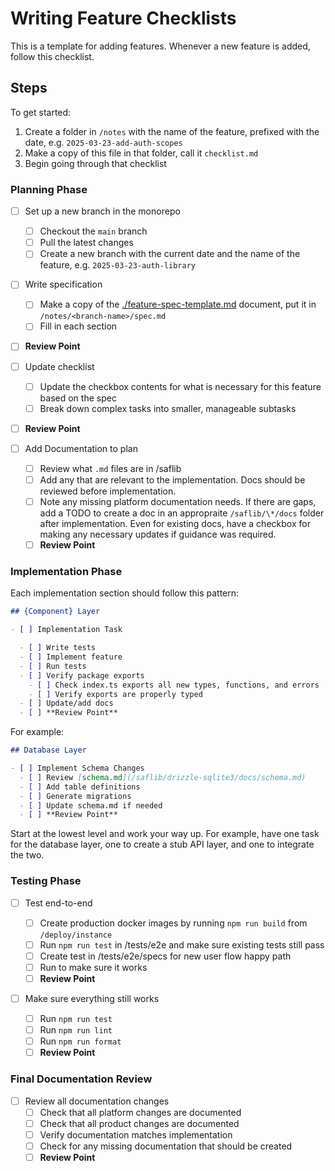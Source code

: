 # Writing Feature Checklists

This is a template for adding features. Whenever a new feature is added, follow this checklist.

## Steps

To get started:

1. Create a folder in `/notes` with the name of the feature, prefixed with the date, e.g. `2025-03-23-add-auth-scopes`
2. Make a copy of this file in that folder, call it `checklist.md`
3. Begin going through that checklist

### Planning Phase

- [ ] Set up a new branch in the monorepo

  - [ ] Checkout the `main` branch
  - [ ] Pull the latest changes
  - [ ] Create a new branch with the current date and the name of the feature, e.g. `2025-03-23-auth-library`

- [ ] Write specification
  - [ ] Make a copy of the [./feature-spec-template.md](./feature-spec-template.md) document, put it in `/notes/<branch-name>/spec.md`
  - [ ] Fill in each section
- [ ] **Review Point**

- [ ] Update checklist
  - [ ] Update the checkbox contents for what is necessary for this feature based on the spec
  - [ ] Break down complex tasks into smaller, manageable subtasks
- [ ] **Review Point**

- [ ] Add Documentation to plan

  - [ ] Review what `.md` files are in /saflib
  - [ ] Add any that are relevant to the implementation. Docs should be reviewed before implementation.
  - [ ] Note any missing platform documentation needs. If there are gaps, add a TODO to create a doc in an appropraite `/saflib/\*/docs` folder after implementation. Even for existing docs, have a checkbox for making any necessary updates if guidance was required.
  - [ ] **Review Point**

### Implementation Phase

Each implementation section should follow this pattern:

```markdown
## {Component} Layer

- [ ] Implementation Task

  - [ ] Write tests
  - [ ] Implement feature
  - [ ] Run tests
  - [ ] Verify package exports
    - [ ] Check index.ts exports all new types, functions, and errors
    - [ ] Verify exports are properly typed
  - [ ] Update/add docs
  - [ ] **Review Point**
```

For example:

```markdown
## Database Layer

- [ ] Implement Schema Changes
  - [ ] Review [schema.md](/saflib/drizzle-sqlite3/docs/schema.md)
  - [ ] Add table definitions
  - [ ] Generate migrations
  - [ ] Update schema.md if needed
  - [ ] **Review Point**
```

Start at the lowest level and work your way up. For example, have one task for the database layer, one to create a stub API layer, and one to integrate the two.

### Testing Phase

- [ ] Test end-to-end

  - [ ] Create production docker images by running `npm run build` from `/deploy/instance`
  - [ ] Run `npm run test` in /tests/e2e and make sure existing tests still pass
  - [ ] Create test in /tests/e2e/specs for new user flow happy path
  - [ ] Run to make sure it works
  - [ ] **Review Point**

- [ ] Make sure everything still works
  - [ ] Run `npm run test`
  - [ ] Run `npm run lint`
  - [ ] Run `npm run format`
  - [ ] **Review Point**

### Final Documentation Review

- [ ] Review all documentation changes
  - [ ] Check that all platform changes are documented
  - [ ] Check that all product changes are documented
  - [ ] Verify documentation matches implementation
  - [ ] Check for any missing documentation that should be created
  - [ ] **Review Point**
